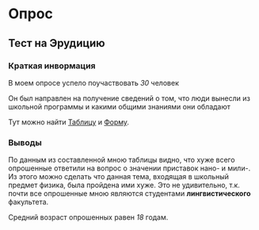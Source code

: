 # Опрос
## Тест на Эрудицию 
### Краткая инвормация
В моем опросе успело поучаствовать *30* человек

Он был направлен на получение сведений о том, что люди вынесли из школьной программы и какими общими знаниями они обладают

Тут можно найти [Таблицу](https://docs.google.com/spreadsheets/d/1ZTgwPx9FPkggsF0hVmR76GkZxWFpdYXkQWM9ecA9eu0/edit?usp=forms_web_b#gid=132363951) и [Форму](https://goo.gl/forms/rxv9b6vMJvEfPtJD2).

### Выводы
По данным из составленной мною таблицы видно, что хуже всего опрошенные ответили на вопрос о значении приставок нано- и мили-. Из этого можно сделать что данная тема, входящая в школьный предмет физика, была пройдена ими хуже. Это не удивительно, т.к. почти все опрошенные мною являются студентами **лингвистического** факультета.

Средний возраст опрошенных равен *18* годам.
